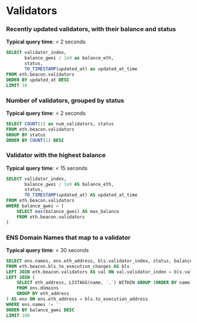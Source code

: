 # Validators

### Recently updated validators, with their balance and status

**Typical query time**: < 2 seconds

```sql
SELECT validator_index, 
       balance_gwei / 1e9 as balance_eth, 
       status, 
       TO_TIMESTAMP(updated_at) as updated_at_time
FROM eth.beacon.validators
ORDER BY updated_at DESC
LIMIT 10
```

### Number of validators, grouped by status

**Typical query time**: < 2 seconds

```sql
SELECT COUNT(1) as num_validators, status
FROM eth.beacon.validators
GROUP BY status
ORDER BY COUNT(1) DESC
```

### Validator with the highest balance

**Typical query time**: < 15 seconds

```sql
SELECT validator_index, 
       balance_gwei / 1e9 AS balance_eth, 
       status, 
       TO_TIMESTAMP(updated_at) AS updated_at_time
FROM eth.beacon.validators
WHERE balance_gwei = (
    SELECT max(balance_gwei) AS max_balance
    FROM eth.beacon.validators
)
```

### ENS Domain Names that map to a validator

**Typical query time**: < 30 seconds

```sql
SELECT ens.names, ens.eth_address, bls.validator_index, status, balance_gwei / 1e9 AS balance_eth
FROM eth.beacon.bls_to_execution_changes AS bls
LEFT JOIN eth.beacon.validators AS val ON val.validator_index = bls.validator_index
LEFT JOIN (
    SELECT eth_address, LISTAGG(name, ',') WITHIN GROUP (ORDER BY name) AS "names"
    FROM ens.domains
    GROUP BY eth_address
) AS ens ON ens.eth_address = bls.to_execution_address
WHERE ens.names != ''
ORDER BY balance_gwei DESC
LIMIT 100
```
